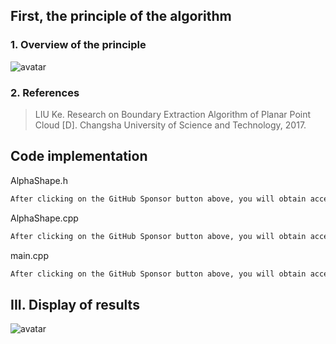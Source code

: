 ##  First, the principle of the algorithm 

###  1. Overview of the principle 

![avatar]( 31f767b23c5c442492e9a189b8361399.png) 

###  2. References 

>  LIU Ke. Research on Boundary Extraction Algorithm of Planar Point Cloud [D]. Changsha University of Science and Technology, 2017. 

##  Code implementation 

AlphaShape.h 

 ```python  
After clicking on the GitHub Sponsor button above, you will obtain access permissions to my private code repository ( https://github.com/slowlon/my_code_bar ) to view this blog code. By searching the code number of this blog, you can find the code you need, code number is: 2024020309574563045
 ```  
AlphaShape.cpp 

 ```python  
After clicking on the GitHub Sponsor button above, you will obtain access permissions to my private code repository ( https://github.com/slowlon/my_code_bar ) to view this blog code. By searching the code number of this blog, you can find the code you need, code number is: 2024020309574563045
 ```  
main.cpp 

 ```python  
After clicking on the GitHub Sponsor button above, you will obtain access permissions to my private code repository ( https://github.com/slowlon/my_code_bar ) to view this blog code. By searching the code number of this blog, you can find the code you need, code number is: 2024020309574563045
 ```  
##  III. Display of results 

![avatar]( 06ed4011c097408aa17f6bfaa9793836.png) 

